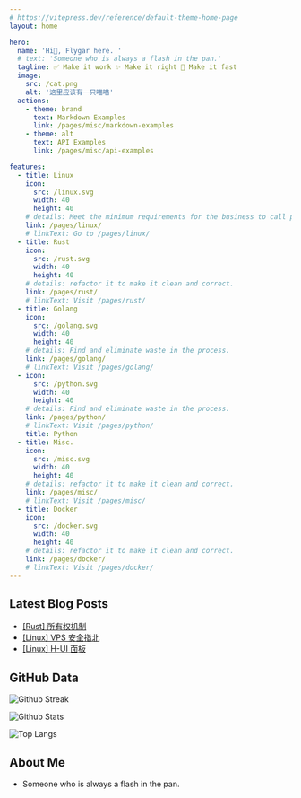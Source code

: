 ```yaml
---
# https://vitepress.dev/reference/default-theme-home-page
layout: home

hero:
  name: 'Hi👋, Flygar here. '
  # text: 'Someone who is always a flash in the pan.'
  tagline: ✅ Make it work ✨ Make it right 🚀 Make it fast
  image:
    src: /cat.png
    alt: '这里应该有一只喵喵'
  actions:
    - theme: brand
      text: Markdown Examples
      link: /pages/misc/markdown-examples
    - theme: alt
      text: API Examples
      link: /pages/misc/api-examples

features:
  - title: Linux
    icon:
      src: /linux.svg
      width: 40
      height: 40
    # details: Meet the minimum requirements for the business to call project a success.
    link: /pages/linux/
    # linkText: Go to /pages/linux/
  - title: Rust
    icon:
      src: /rust.svg
      width: 40
      height: 40
    # details: refactor it to make it clean and correct.
    link: /pages/rust/
    # linkText: Visit /pages/rust/
  - title: Golang
    icon:
      src: /golang.svg
      width: 40
      height: 40
    # details: Find and eliminate waste in the process.
    link: /pages/golang/
    # linkText: Visit /pages/golang/
  - icon:
      src: /python.svg
      width: 40
      height: 40
    # details: Find and eliminate waste in the process.
    link: /pages/python/
    # linkText: Visit /pages/python/
    title: Python
  - title: Misc.
    icon:
      src: /misc.svg
      width: 40
      height: 40
    # details: refactor it to make it clean and correct.
    link: /pages/misc/
    # linkText: Visit /pages/misc/
  - title: Docker
    icon:
      src: /docker.svg
      width: 40
      height: 40
    # details: refactor it to make it clean and correct.
    link: /pages/docker/
    # linkText: Visit /pages/docker/
---
```


## Latest Blog Posts

- [[Rust] 所有权机制](/pages/rust/ownership)
- [[Linux] VPS 安全指北](/pages/linux/vps_reload)
- [[Linux] H-UI 面板](/pages/linux/hui)

## GitHub Data

![Github Streak](https://streak-stats.demolab.com/?user=ifourx&theme=buefy)

![Github Stats](https://github-readme-stats.vercel.app/api?username=ifourx&show_icons=true&theme=buefy&count_private=true)

![Top Langs](https://github-readme-stats.vercel.app/api/top-langs/?username=ifourx&hide=javascript,html&layout=compact)

## About Me

- Someone who is always a flash in the pan.

<!-- - **我是锅里一闪而过的火光.** -->
